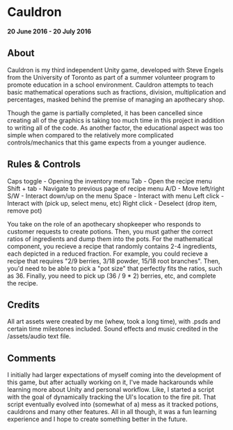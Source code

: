 # Cauldron
**20 June 2016 - 20 July 2016**

## About
Cauldron is my third independent Unity game, developed with Steve Engels from the University of Toronto as part of a summer volunteer program to promote education in a school environment. Cauldron attempts to teach basic mathematical operations such as fractions, division, multiplication and percentages, masked behind the premise of managing an apothecary shop.

Though the game is partially completed, it has been cancelled since creating all of the graphics is taking too much time in this project in addition to writing all of the code. As another factor, the educational aspect was too simple when compared to the relatively more complicated controls/mechanics that this game expects from a younger audience.

## Rules & Controls
Caps toggle - Opening the inventory menu
Tab - Open the recipe menu
Shift + tab - Navigate to previous page of recipe menu
A/D - Move left/right
S/W - Interact down/up on the menu
Space - Interact with menu
Left click - Interact with (pick up, select menu, etc)
Right click - Deselect (drop item, remove pot)

You take on the role of an apothecary shopkeeper who responds to customer requests to create potions. Then, you must gather the correct ratios of ingredients and dump them into the pots. For the mathematical component, you recieve a recipe that randomly contains 2-4 ingredients, each depicted in a reduced fraction. For example, you could recieve a recipe that requires "2/9 berries, 3/18 powder, 15/18 root branches". Then, you'd need to be able to pick a "pot size" that perfectly fits the ratios, such as 36. Finally, you need to pick up (36 / 9 * 2) berries, etc, and complete the recipe.

## Credits
All art assets were created by me (whew, took a long time), with .psds and certain time milestones included. Sound effects and music credited in the /assets/audio text file.

## Comments
I initially had larger expectations of myself coming into the development of this game, but after actually working on it, I've made hackarounds while learning more about Unity and personal workflow. Like, I started a script with the goal of dynamically tracking the UI's location to the fire pit. That script eventually evolved into (somewhat of a) mess as it tracked potions, cauldrons and many other features. All in all though, it was a fun learning experience and I hope to create something better in the future.
